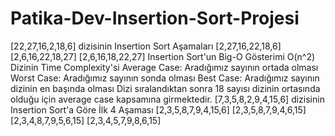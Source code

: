 # Patika-Dev-Insertion-Sort-Projesi
[22,27,16,2,18,6] dizisinin Insertion Sort Aşamaları
[2,27,16,22,18,6]
[2,6,16,22,18,27]
[2,6,16,18,22,27]
Insertion Sort'un Big-O Gösterimi 
O(n^2)
Dizinin Time Complexity'si
Average Case: Aradığımız sayının ortada olması 
Worst Case: Aradığımız sayının sonda olması
Best Case: Aradığımız sayının dizinin en başında olması 
Dizi sıralandıktan sonra 18 sayısı dizinin ortasında olduğu için average case kapsamına girmektedir.
[7,3,5,8,2,9,4,15,6] dizisinin Insertion Sort'a Göre İlk 4 Aşaması
[2,3,5,8,7,9,4,15,6]
[2,3,5,8,7,9,4,6,15]
[2,3,4,8,7,9,5,6,15]
[2,3,4,5,7,9,8,6,15]
